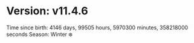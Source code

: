 # Version: v11.4.6
Time since birth: 4146 days, 99505 hours, 5970300 minutes, 358218000 seconds
Season: Winter ❄️

